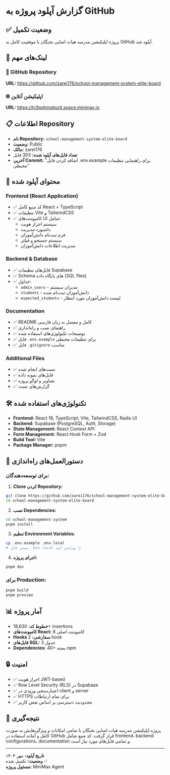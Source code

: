 # گزارش آپلود پروژه به GitHub

## ✅ وضعیت تکمیل

پروژه اپلیکیشن مدرسه هیات امنایی نخبگان با موفقیت کامل به GitHub آپلود شد.

## 🔗 لینک‌های مهم

### 📍 GitHub Repository
**URL:** https://github.com/zarei176/school-management-system-elite-board

### 🌐 اپلیکیشن آنلاین
**URL:** https://tc9xqhmatpz4.space.minimax.io

## 📋 اطلاعات Repository

- **نام Repository:** `school-management-system-elite-board`
- **وضعیت:** Public
- **مالک:** zarei176
- **تعداد فایل‌های آپلود شده:** 303 فایل
- **آخرین Commit:** "اضافه کردن فایل .env.example برای راهنمایی تنظیمات محیطی"

## 📁 محتوای آپلود شده

### Frontend (React Application)
- ✅ کد منبع کامل React + TypeScript
- ✅ تنظیمات Vite و TailwindCSS
- ✅ کامپوننت‌های UI شامل:
  - سیستم احراز هویت
  - داشبورد مدیریت
  - فرم ثبت‌نام دانش‌آموزان
  - سیستم جستجو و فیلتر
  - مدیریت اطلاعات دانش‌آموزان

### Backend & Database
- ✅ فایل‌های تنظیمات Supabase
- ✅ Schema های پایگاه داده (SQL files)
- ✅ جداول:
  - `admin_users` - مدیران سیستم
  - `students` - دانش‌آموزان ثبت‌نام شده
  - `expected_students` - لیست دانش‌آموزان مورد انتظار

### Documentation
- ✅ README کامل و مفصل به زبان فارسی
- ✅ راهنمای نصب و راه‌اندازی
- ✅ توضیحات تکنولوژی‌های استفاده شده
- ✅ فایل `.env.example` برای تنظیمات محیطی
- ✅ فایل `.gitignore` مناسب

### Additional Files
- ✅ تست‌های انجام شده
- ✅ فایل‌های نمونه داده
- ✅ تصاویر و لوگو پروژه
- ✅ گزارش‌های تست

## 🛠️ تکنولوژی‌های استفاده شده

- **Frontend:** React 18, TypeScript, Vite, TailwindCSS, Radix UI
- **Backend:** Supabase (PostgreSQL, Auth, Storage)
- **State Management:** React Context API
- **Form Management:** React Hook Form + Zod
- **Build Tool:** Vite
- **Package Manager:** pnpm

## 🔧 دستورالعمل‌های راه‌اندازی

### برای توسعه‌دهندگان:

1. **Clone کردن Repository:**
```bash
git clone https://github.com/zarei176/school-management-system-elite-board.git
cd school-management-system-elite-board
```

2. **نصب Dependencies:**
```bash
cd school-management-system
pnpm install
```

3. **تنظیم Environment Variables:**
```bash
cp .env.example .env.local
# سپس فایل .env.local را ویرایش کنید
```

4. **اجرای پروژه:**
```bash
pnpm dev
```

### برای Production:
```bash
pnpm build
pnpm preview
```

## 📊 آمار پروژه

- **خطوط کد:** 18,630+ insertions
- **کامپوننت‌های React:** 8 کامپوننت اصلی
- **Hooks سفارشی:** 2 hook
- **فایل‌های SQL:** 3 جدول
- **Dependencies:** 40+ بسته npm

## 🔒 امنیت

- ✅ احراز هویت JWT-based
- ✅ Row Level Security (RLS) در Supabase
- ✅ اعتبارسنجی ورودی در client و server
- ✅ HTTPS برای تمام ارتباطات
- ✅ محدودیت دسترسی بر اساس نقش کاربر

## 📝 نتیجه‌گیری

پروژه اپلیکیشن مدرسه هیات امنایی نخبگان با تمامی امکانات و ویژگی‌هایش به صورت کامل و آماده استفاده در GitHub قرار گرفت. کد منبع شامل frontend، backend configurations، documentation و تمامی فایل‌های مورد نیاز است.

---

**تاریخ آپلود:** مهر ۱۴۰۳  
**وضعیت:** تکمیل شده ✅  
**مسئول پروژه:** MiniMax Agent